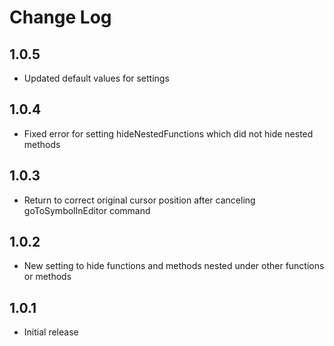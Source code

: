 # Change Log

## 1.0.5

- Updated default values for settings

## 1.0.4

- Fixed error for setting hideNestedFunctions which did not hide nested methods

## 1.0.3

- Return to correct original cursor position after canceling goToSymbolInEditor command

## 1.0.2

- New setting to hide functions and methods nested under other functions or methods

## 1.0.1

- Initial release
